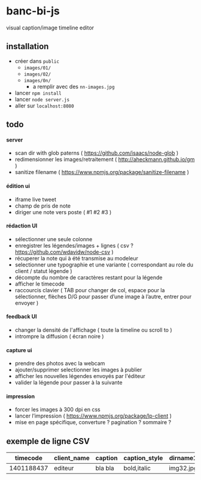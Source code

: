 banc-bi-js
==========

visual caption/image timeline editor

installation
-
- créer dans `public` 
  - `images/01/`
  - `images/02/`
  - `images/0n/`
      - a remplir avec des `nn-images.jpg`
- lancer `npm install`
- lancer `node server.js`
- aller sur `localhost:8080`

todo
-
#### server
- scan dir with glob paterns ( https://github.com/isaacs/node-glob )
- redimensionner les images/retraitement ( http://aheckmann.github.io/gm ) 
- sanitize filename ( https://www.npmjs.org/package/sanitize-filename ) 

#### édition ui
- iframe live tweet
- champ de pris de note
- diriger une note vers poste ( #1 #2 #3 )

#### rédaction UI
- sélectionner une seule colonne
- enregistrer les légendes/images + lignes ( csv ? https://github.com/wdavidw/node-csv )
- récuperer la note qui à été transmise au modeleur
- selectionner une typographie et une variante ( correspondant au role du client / statut légende )
- décompte du nombre de caractères restant pour la légende
- afficher le timecode
- raccourcis clavier ( TAB pour changer de col, espace pour la sélectionner, flèches D/G pour passer d’une image à l’autre, entrer pour envoyer )

#### feedback UI
- changer la densité de l'affichage ( toute la timeline ou scroll to )
- intrompre la diffusion ( écran noire )

#### capture ui
- prendre des photos avec la webcam
- ajouter/supprimer selectionner les images à publier
- afficher les nouvelles légendes envoyés par l'éditeur
- valider la légende pour passer à la suivante 

#### impression 
- forcer les images à 300 dpi en css
- lancer l’impression ( https://www.npmjs.org/package/lp-client )
- mise en page spécifique, converture ? pagination ? sommaire ?

exemple de ligne CSV
-

| timecode  | client_name | caption | caption_style | dirname1   | dirname2   | dirnamen   |
| --------- | ----------- | ------- | ------------- | ---------- | ---------- | ---------- |
| 1401188437| editeur     | bla bla | bold,italic    | img32.jpg | none       | nnnn.jpg   |
